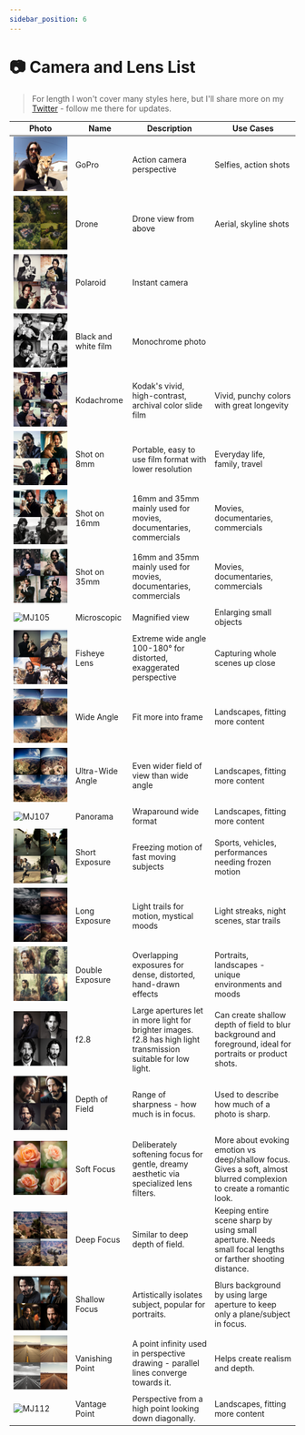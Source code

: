 ```yaml
---
sidebar_position: 6
---
```


# 📷 Camera and Lens List

> For length I won't cover many styles here, but I'll share more on my [Twitter](https://twitter.com/hellojimmywong) - follow me there for updates.

| <div style={{width:180}}>**Photo**</div>               | **Name**             | **Description**                                                                                                 | **Use Cases**                                                                                                        |
| ------------------------------------------------------ | -------------------- | --------------------------------------------------------------------------------------------------------------- | -------------------------------------------------------------------------------------------------------------------- |
| ![MJ100](../mj-tutorial-text-prompt/assets/MJ100.png)  | GoPro                | Action camera perspective                                                                                       | Selfies, action shots                                                                                                |
| ![MJ101](../mj-tutorial-text-prompt/assets/MJ101.jpeg) | Drone                | Drone view from above                                                                                           | Aerial, skyline shots                                                                                                |
| ![MJ124](../mj-tutorial-text-prompt/assets/MJ124.png)  | Polaroid             | Instant camera                                                                                                  |                                                                                                                      |
| ![MJ122](../mj-tutorial-text-prompt/assets/MJ122.png)  | Black and white film | Monochrome photo                                                                                                |                                                                                                                      |
| ![MJ123](../mj-tutorial-text-prompt/assets/MJ123.png)  | Kodachrome           | Kodak's vivid, high-contrast, archival color slide film                                                         | Vivid, punchy colors with great longevity                                                                            |
| ![MJ097](../mj-tutorial-text-prompt/assets/MJ097.png)  | Shot on 8mm          | Portable, easy to use film format with lower resolution                                                         | Everyday life, family, travel                                                                                        |
| ![MJ098](../mj-tutorial-text-prompt/assets/MJ098.png)  | Shot on 16mm         | 16mm and 35mm mainly used for movies, documentaries, commercials                                                | Movies, documentaries, commercials                                                                                   |
| ![MJ099](../mj-tutorial-text-prompt/assets/MJ099.png)  | Shot on 35mm         | 16mm and 35mm mainly used for movies, documentaries, commercials                                                | Movies, documentaries, commercials                                                                                   |
| ![MJ105](../mj-tutorial-text-prompt/assets/MJ105.png)  | Microscopic          | Magnified view                                                                                                  | Enlarging small objects                                                                                              |
| ![MJ106](../mj-tutorial-text-prompt/assets/MJ106.png)  | Fisheye Lens         | Extreme wide angle 100-180° for distorted, exaggerated perspective                                              | Capturing whole scenes up close                                                                                      |
| ![MJ103](../mj-tutorial-text-prompt/assets/MJ103.png)  | Wide Angle           | Fit more into frame                                                                                             | Landscapes, fitting more content                                                                                     |
| ![MJ104](../mj-tutorial-text-prompt/assets/MJ104.jpeg) | Ultra-Wide Angle     | Even wider field of view than wide angle                                                                        | Landscapes, fitting more content                                                                                     |
| ![MJ107](../mj-tutorial-text-prompt/assets/MJ107.png)  | Panorama             | Wraparound wide format                                                                                          | Landscapes, fitting more content                                                                                     |
| ![MJ109](../mj-tutorial-text-prompt/assets/MJ109.png)  | Short Exposure       | Freezing motion of fast moving subjects                                                                         | Sports, vehicles, performances needing frozen motion                                                                 |
| ![MJ108](../mj-tutorial-text-prompt/assets/MJ108.png)  | Long Exposure        | Light trails for motion, mystical moods                                                                         | Light streaks, night scenes, star trails                                                                             |
| ![MJ110](../mj-tutorial-text-prompt/assets/MJ110.png)  | Double Exposure      | Overlapping exposures for dense, distorted, hand-drawn effects                                                  | Portraits, landscapes - unique environments and moods                                                                |
| ![MJ118](../mj-tutorial-text-prompt/assets/MJ118.png)  | f2.8                 | Large apertures let in more light for brighter images. f2.8 has high light transmission suitable for low light. | Can create shallow depth of field to blur background and foreground, ideal for portraits or product shots.           |
| ![MJ117](../mj-tutorial-text-prompt/assets/MJ117.png)  | Depth of Field       | Range of sharpness - how much is in focus.                                                                      | Used to describe how much of a photo is sharp.                                                                       |
| ![MJ113](../mj-tutorial-text-prompt/assets/MJ113.png)  | Soft Focus           | Deliberately softening focus for gentle, dreamy aesthetic via specialized lens filters.                         | More about evoking emotion vs deep/shallow focus. Gives a soft, almost blurred complexion to create a romantic look. |
| ![MJ116](../mj-tutorial-text-prompt/assets/MJ116.png)  | Deep Focus           | Similar to deep depth of field.                                                                                 | Keeping entire scene sharp by using small aperture. Needs small focal lengths or farther shooting distance.          |
| ![MJ114](../mj-tutorial-text-prompt/assets/MJ114.png)  | Shallow Focus        | Artistically isolates subject, popular for portraits.                                                           | Blurs background by using large aperture to keep only a plane/subject in focus.                                      |
| ![MJ111](../mj-tutorial-text-prompt/assets/MJ111.png)  | Vanishing Point      | A point infinity used in perspective drawing - parallel lines converge towards it.                              | Helps create realism and depth.                                                                                      |
| ![MJ112](../mj-tutorial-text-prompt/assets/MJ112.png)  | Vantage Point        | Perspective from a high point looking down diagonally.                                                          | Landscapes, fitting more content                                                                                     |
